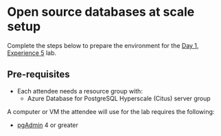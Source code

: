 # Open source databases at scale setup

Complete the steps below to prepare the environment for the [Day 1, Experience 5](../../../day1-exp5/README.md) lab.

## Pre-requisites

- Each attendee needs a resource group with:
  - Azure Database for PostgreSQL Hyperscale (Citus) server group

A computer or VM the attendee will use for the lab requires the following:

- [pgAdmin](https://www.pgadmin.org/download/) 4 or greater
